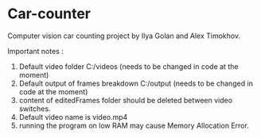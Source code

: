 # Car-counter
Computer vision car counting project by Ilya Golan and Alex Timokhov.

Important notes : 

1) Default video folder C:/videos (needs to be changed in code at the moment)
2) Default output of frames breakdown C:/output (needs to be changed in code at the moment)
3) content of editedFrames folder should be deleted between video switches.
4) Default video name is video.mp4
5) running the program on low RAM may cause Memory Allocation Error.
